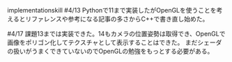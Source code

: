implementationskill
#4/13
Pythonで11まで実装したがOpenGLを使うことを考えるとリファレンスや参考になる記事の多さからC++で書き直し始めた。

#4/17
課題13までは実装できた。14もカメラの位置姿勢は取得でき、OpenGLで画像をポリゴン化してテクスチャとして表示することはできた。
まだシェーダの扱いがうまくできていないのでOpenGLの勉強をもっとする必要がある。
